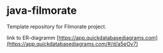 # java-filmorate
Template repository for Filmorate project.

link to ER-diagramm [https://app.quickdatabasediagrams.com](https://app.quickdatabasediagrams.com/#/d/a5eOv7)
